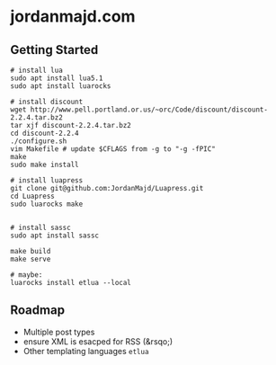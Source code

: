 # jordanmajd.com



## Getting Started

```
# install lua
sudo apt install lua5.1
sudo apt install luarocks

# install discount
wget http://www.pell.portland.or.us/~orc/Code/discount/discount-2.2.4.tar.bz2
tar xjf discount-2.2.4.tar.bz2
cd discount-2.2.4
./configure.sh
vim Makefile # update $CFLAGS from -g to "-g -fPIC"
make
sudo make install

# install luapress
git clone git@github.com:JordanMajd/Luapress.git
cd Luapress
sudo luarocks make


# install sassc
sudo apt install sassc

make build
make serve

# maybe:
luarocks install etlua --local
```


## Roadmap

- Multiple post types
- ensure XML is esacped for RSS (&rsqo;)
- Other templating languages `etlua`
